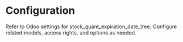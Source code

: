 # Configuration

Refer to Odoo settings for stock_quant_expiration_date_tree. Configure related models, access rights, and options as needed.
